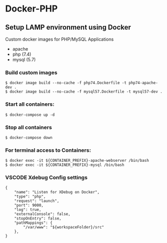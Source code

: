 # Docker-PHP

## Setup LAMP environment using Docker
Custom docker images for PHP/MySQL Applications
- apache
- php (7.4)
- mysql (5.7)

### Build custom images
```
$ docker image build --no-cache -f php74.Dockerfile -t php74-apache-dev .
$ docker image build --no-cache -f mysql57.Dockerfile -t mysql57-dev .
```

### Start all containers:
```
$ docker-compose up -d 
```

### Stop all containers
```
$ docker-compose down
```

### For terminal access to Containers:
```
$ docker exec -it ${CONTAINER_PREFIX}-apache-webserver /bin/bash
$ docker exec -it ${CONTAINER_PREFIX}-mysql /bin/bash
```

### VSCODE Xdebug Config settings
```
{
    "name": "Listen for XDebug on Docker",
    "type": "php",
    "request": "launch",
    "port": 9000,
    "log": true,
    "externalConsole": false,
    "stopOnEntry": false,
    "pathMappings": {
        "/var/www": "${workspaceFolder}/src"
    },
}
```